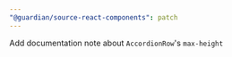 ```yaml
---
"@guardian/source-react-components": patch
---
```


Add documentation note about `AccordionRow`'s `max-height`
